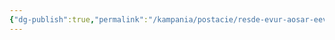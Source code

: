 ```yaml
---
{"dg-publish":true,"permalink":"/kampania/postacie/resde-evur-aosar-eevura/","dgPassFrontmatter":true}
---
```


